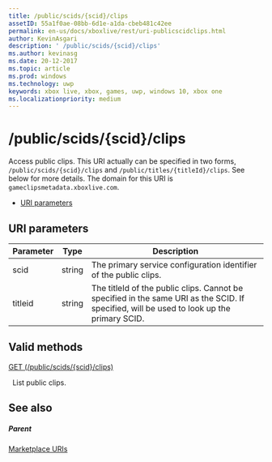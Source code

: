 ```yaml
---
title: /public/scids/{scid}/clips
assetID: 55a1f0ae-08bb-6d1e-a1da-cbeb481c42ee
permalink: en-us/docs/xboxlive/rest/uri-publicscidclips.html
author: KevinAsgari
description: ' /public/scids/{scid}/clips'
ms.author: kevinasg
ms.date: 20-12-2017
ms.topic: article
ms.prod: windows
ms.technology: uwp
keywords: xbox live, xbox, games, uwp, windows 10, xbox one
ms.localizationpriority: medium
---
```



# /public/scids/{scid}/clips
Access public clips. This URI actually can be specified in two forms, `/public/scids/{scid}/clips` and `/public/titles/{titleId}/clips`. See below for more details. 
The domain for this URI is `gameclipsmetadata.xboxlive.com`.
 
  * [URI parameters](#ID4E1)
 
<a id="ID4E1"></a>

 
## URI parameters
 
| Parameter| Type| Description| 
| --- | --- | --- | 
| scid| string| The primary service configuration identifier of the public clips.| 
| titleid| string| The titleId of the public clips. Cannot be specified in the same URI as the SCID. If specified, will be used to look up the primary SCID.| 
  
<a id="ID4E6B"></a>

 
## Valid methods

[GET (/public/scids/{scid}/clips)](uri-publicscidclipsget.md)

&nbsp;&nbsp;List public clips.
 
<a id="ID4EJC"></a>

 
## See also
 
<a id="ID4ELC"></a>

 
##### Parent 

[Marketplace URIs](../marketplace/atoc-reference-marketplace.md)

   